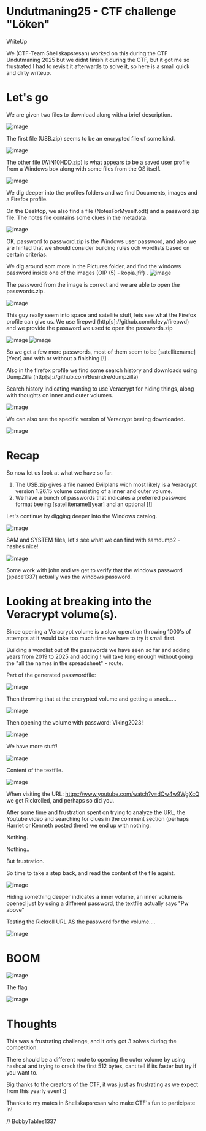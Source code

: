 # Undutmaning25 - CTF challenge "Löken"
WriteUp

We (CTF-Team Shellskapsresan) worked on this during the CTF Undutmaning 2025 but we didnt finish it during the CTF, but it got me so frustrated I had to revisit it afterwards to solve it, so here is a small quick and dirty writeup.

# Let's go
We are given two files to download along with a brief description.

![image](https://github.com/user-attachments/assets/7b4ffbe7-e032-4475-8a35-cc8588716833)

The first file (USB.zip) seems to be an encrypted file of some kind.

![image](https://github.com/user-attachments/assets/bdd058b7-3982-47ab-8003-c46a944cd169)

The other file (WIN10HDD.zip) is what appears to be a saved user profile from a Windows box along with some files from the OS itself.

![image](https://github.com/user-attachments/assets/1756f3c3-6dd3-4ffd-ab63-9b8137b765db)

We dig deeper into the profiles folders and we find Documents, images and a Firefox profile.

On the Desktop, we also find a file (NotesForMyself.odt) and a password.zip file.
The notes file contains some clues in the metadata.

![image](https://github.com/user-attachments/assets/20aafb98-96ba-4399-8071-69b476f3d685)

OK, password to password.zip is the Windows user password, and also we are hinted that we should consider building rules och wordlists based on certain criterias.

We dig around som more in the Pictures folder, and find the windows password inside one of the images (OIP (5) - kopia.jfif)
.
![image](https://github.com/user-attachments/assets/d4cb52a5-9630-4005-8807-d360770abd67)

The password from the image is correct and we are able to open the passwords.zip.

![image](https://github.com/user-attachments/assets/37450028-0b1a-4bd1-909f-4410376caba4)

This guy really seem into space and satellite stuff, lets see what the Firefox profile can give us.
We use firepwd (http[s]://github.com/lclevy/firepwd) and we provide the password we used to open the passwords.zip

![image](https://github.com/user-attachments/assets/865ea073-e307-47f7-87e9-10d58d50e572)
![image](https://github.com/user-attachments/assets/aad0ab6e-2c3a-4aa7-956b-f358d3eecc5e)

So we get a few more passwords, most of them seem to be [satellitename][Year] and with or without a finishing [!] .

Also in the firefox profile we find some search history and downloads using DumpZilla (http[s]://github.com/Busindre/dumpzilla)

Search history indicating wanting to use Veracrypt for hiding things, along with thoughts on inner and outer volumes.

![image](https://github.com/user-attachments/assets/8359e6b3-96b4-4de1-9bc7-cb0277808fa4)

We can also see the specific version of Veracrypt beeing downloaded.

![image](https://github.com/user-attachments/assets/c547c960-7504-4e5f-860a-e6db635cf3e7)

# Recap
So now let us look at what we have so far.
1. The USB.zip gives a file named Evilplans wich most likely is a Veracrypt 
version 1.26.15 volume consisting of a inner and outer volume.
2. We have a bunch of passwords that indicates a preferred password format beeing [satellitename][year] and an optional [!]

Let's continue by digging deeper into the Windows catalog.

![image](https://github.com/user-attachments/assets/dfc4a621-4e76-4beb-9990-057fbff12486)

SAM and SYSTEM files, let's see what we can find with samdump2 - hashes nice!

![image](https://github.com/user-attachments/assets/a602ab67-59b2-4b62-a356-6a735a13ec28)

Some work with john and we get to verify that the windows password (space1337) actually was the windows password.

# Looking at breaking into the Veracrypt volume(s).

Since opening a Veracrypt volume is a slow operation throwing 1000's of attempts at it would take too much time we have to try it small first.

Building a wordlist out of the passwords we have seen so far and adding years from 2019 to 2025 and adding ! will take long enough without going the "all the names in the spreadsheet" - route.

Part of the generated passwordfile:

![image](https://github.com/user-attachments/assets/977a1535-59fb-4629-800a-5f3ff9d78059)

Then throwing that at the encrypted volume and getting a snack..... 

![image](https://github.com/user-attachments/assets/d4dbc0b8-f17c-4042-ab8e-5c0dbb123075)

Then opening the volume with password: Viking2023!

![image](https://github.com/user-attachments/assets/507deca6-8859-4637-840d-793dc300a3c1)

We have more stuff!

![image](https://github.com/user-attachments/assets/fa9684a3-c72d-45ff-b6b4-24a30c5fabfe)

Content of the textfile.

![image](https://github.com/user-attachments/assets/f5f116b1-c0d4-49c4-82e1-e247a1841200)

When visiting the URL: https://www.youtube.com/watch?v=dQw4w9WgXcQ we get Rickrolled, and perhaps so did you.

After some time and frustration spent on trying to analyze the URL, the Youtube video and searching for clues in the comment section (perhaps Harriet or Kenneth posted there) we end up with nothing.

Nothing.

Nothing..

But frustration.

So time to take a step back, and read the content of the file againt.

![image](https://github.com/user-attachments/assets/f5f116b1-c0d4-49c4-82e1-e247a1841200)

Hiding something deeper indicates a inner volume, an inner volume is opened just by using a different password, the textfile actually says "Pw above"

Testing the Rickroll URL AS the password for the volume....

![image](https://github.com/user-attachments/assets/7d5edee1-197c-4730-8a48-7430ab47bc11)

# BOOM

![image](https://github.com/user-attachments/assets/2c72f1f3-b4c7-4277-932c-e92e0f8001f8)

The flag

![image](https://github.com/user-attachments/assets/383cf9bc-a78e-4a6d-b89d-aed63a026c9f)


# Thoughts

This was a frustrating challenge, and it only got 3 solves during the competition.

There should be a different route to opening the outer volume by using hashcat and trying to crack the first 512 bytes, cant tell if its faster but try if you want to.

Big thanks to the creators of the CTF, it was just as frustrating as we expect from this yearly event :)

Thanks to my mates in Shellskapsresan who make CTF's fun to participate in!

// BobbyTables1337
